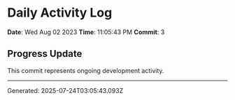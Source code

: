 # Daily Activity Log

**Date**: Wed Aug 02 2023
**Time**: 11:05:43 PM
**Commit**: 3

## Progress Update

This commit represents ongoing development activity.

---
Generated: 2025-07-24T03:05:43.093Z
